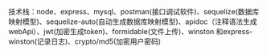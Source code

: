 技术栈：node、express、mysql、postman(接口调试软件)、sequelize(数据库映射模型)、sequelize-auto(自动生成数据库映射模型)、apidoc（注释语法生成 webApi）、jwt(加密生成token)、formidable(文件上传)、winston 和express-winston(记录日志)、crypto/md5(加密用户密码)


